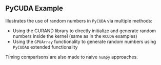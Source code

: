 ## PyCUDA Example

Illustrates the use of random numbers in `PyCUDA` via multiple methods:

+ Using the CURAND library to directly initialize and generate random numbers inside the kernel (same as in the `RCUDA` examples)
+ Using the `GPUArray` functionality to generate random numbers using `PyCUDA`s extended functionality

Timing comparisons are also made to naive `numpy` approaches.

